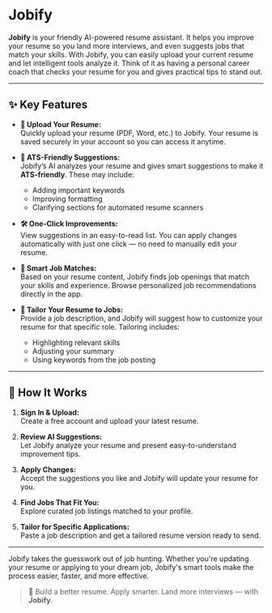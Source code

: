 # Jobify

**Jobify** is your friendly AI-powered resume assistant. It helps you improve your resume so you land more interviews, and even suggests jobs that match your skills. With Jobify, you can easily upload your current resume and let intelligent tools analyze it. Think of it as having a personal career coach that checks your resume for you and gives practical tips to stand out.

---

## ✨ Key Features

- **📄 Upload Your Resume:**  
  Quickly upload your resume (PDF, Word, etc.) to Jobify. Your resume is saved securely in your account so you can access it anytime.

- **🤖 ATS-Friendly Suggestions:**  
  Jobify’s AI analyzes your resume and gives smart suggestions to make it **ATS-friendly**. These may include:
  - Adding important keywords
  - Improving formatting
  - Clarifying sections for automated resume scanners

- **🛠️ One-Click Improvements:**  
  View suggestions in an easy-to-read list. You can apply changes automatically with just one click — no need to manually edit your resume.

- **💼 Smart Job Matches:**  
  Based on your resume content, Jobify finds job openings that match your skills and experience. Browse personalized job recommendations directly in the app.

- **🎯 Tailor Your Resume to Jobs:**  
  Provide a job description, and Jobify will suggest how to customize your resume for that specific role. Tailoring includes:
  - Highlighting relevant skills
  - Adjusting your summary
  - Using keywords from the job posting

---

## 🚀 How It Works

1. **Sign In & Upload:**  
   Create a free account and upload your latest resume.

2. **Review AI Suggestions:**  
   Let Jobify analyze your resume and present easy-to-understand improvement tips.

3. **Apply Changes:**  
   Accept the suggestions you like and Jobify will update your resume for you.

4. **Find Jobs That Fit You:**  
   Explore curated job listings matched to your profile.

5. **Tailor for Specific Applications:**  
   Paste a job description and get a tailored resume version ready to send.

---

Jobify takes the guesswork out of job hunting. Whether you're updating your resume or applying to your dream job, Jobify's smart tools make the process easier, faster, and more effective.

> 🙌 Build a better resume. Apply smarter. Land more interviews — with **Jobify**.
